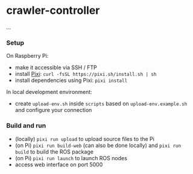 # crawler-controller

...


### Setup

On Raspberry Pi:
- make it accessible via SSH / FTP
- install [Pixi](https://pixi.sh): `curl -fsSL https://pixi.sh/install.sh | sh`
- install dependencies using Pixi: `pixi install`

In local development environment:
- create `upload-env.sh` inside `scripts` based on `upload-env.example.sh` and configure your connection

### Build and run

- (locally) `pixi run upload` to upload source files to the Pi
- (on Pi) `pixi run build-web` (can also be done locally) and `pixi run build` to build the ROS package
- (on Pi) `pixi run launch` to launch ROS nodes
- access web interface on port 5000
